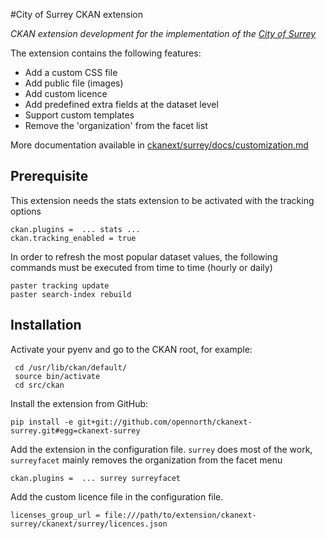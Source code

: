 #City of Surrey CKAN extension

*CKAN extension development for the implementation of the [City of Surrey](https://www.surrey.ca/)*

The extension contains the following features:

- Add a custom CSS file
- Add public file (images)
- Add custom licence
- Add predefined extra fields at the dataset level
- Support custom templates
- Remove the 'organization' from the facet list

More documentation available in [ckanext/surrey/docs/customization.md](ckanext/surrey/docs/customization.md)

## Prerequisite

This extension needs the stats extension to be activated with the tracking options

```
ckan.plugins =  ... stats ...
ckan.tracking_enabled = true 
```

In order to refresh the most popular dataset values, the following commands must be executed from time to time (hourly or daily)
```
paster tracking update 
paster search-index rebuild 
```

## Installation

Activate your pyenv and go to the CKAN root, for example:
```
 cd /usr/lib/ckan/default/
 source bin/activate
 cd src/ckan
```

Install the extension from GitHub:

```
pip install -e git+git://github.com/opennorth/ckanext-surrey.git#egg=ckanext-surrey
```

Add the extension in the configuration file. `surrey` does most of the work, `surreyfacet` mainly removes the organization from the facet menu
```
ckan.plugins =  ... surrey surreyfacet
``` 

Add the custom licence file in the configuration file.

```
licenses_group_url = file:///path/to/extension/ckanext-surrey/ckanext/surrey/licences.json
```
